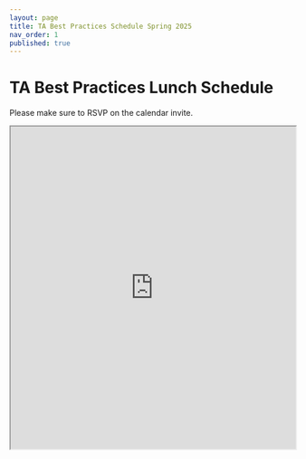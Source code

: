 ```yaml
---
layout: page
title: TA Best Practices Schedule Spring 2025
nav_order: 1
published: true
---
```


# TA Best Practices Lunch Schedule

Please make sure to RSVP on the calendar invite.

<iframe data-a11y-errors="true" src="https://docs.google.com/spreadsheets/d/e/2PACX-1vSRWCqPiZhJpkcoLk4LqGVMcqhEByVEHu5nyTvAO4UGgNmLC60zHNySOYmJDMnTljSmp8HXgiqTuzXo/pubhtml?gid=0&amp;single=true&amp;widget=true&amp;headers=false" width="100%" height="570"></iframe>
